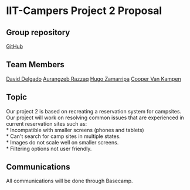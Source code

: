 # IIT-Campers Project 2 Proposal

## Group repository
  [GitHub](https://github.com/IIT-Campers/ITMD-362-Project2)

## Team Members
  [David Delgado](https://github.com/ddelgad5/ITMD-362-Project2/)
  [Aurangzeb Razzaq](https://github.com/aurangzebrazzaq/ITMD-362-Project2)
  [Hugo Zamarripa](https://github.com/HugoZam/ITMD-362-Project2)
  [Cooper Van Kampen](https://github.com/coopervk/ITMD-362-Project2)

## Topic
  Our project 2 is based on recreating a reservation system for campsites.  Our project will work on resolving common issues that are experienced in current reservation sites such as:  
    * Incompatible with smaller screens (phones and tablets)  
    * Can't search for camp sites in multiple states.  
    * Images do not scale well on smaller screens.  
    * Filtering options not user friendly.  

## Communications
  All communications will be done through Basecamp.
